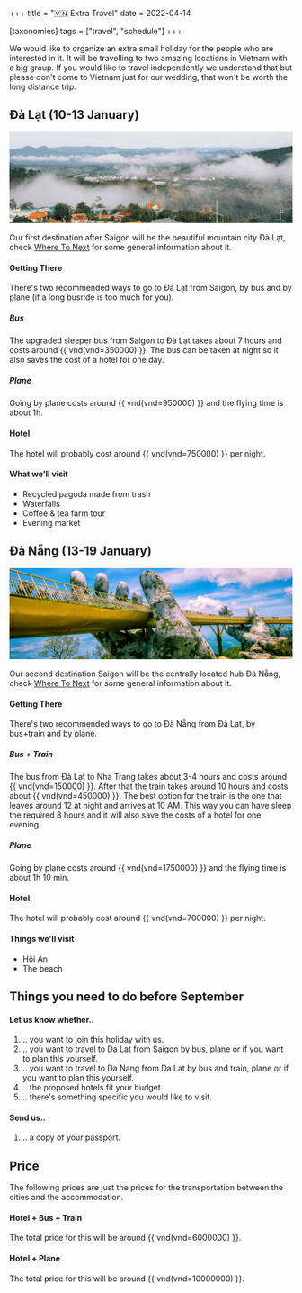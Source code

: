 +++
title = "🇻🇳 Extra Travel"
date = 2022-04-14

[taxonomies]
tags = ["travel", "schedule"]
+++

We would like to organize an extra small holiday for the people who are interested in it. It will be travelling to two amazing locations in Vietnam with a big group. If you would like to travel independently we understand that but please don't come to Vietnam just for our wedding, that won't be worth the long distance trip.

## Đà Lạt (10-13 January)

![](/da-lat.jpeg)

Our first destination after Saigon will be the beautiful mountain city Đà Lạt, check [Where To Next](../where-next) for some general information about it.

#### Getting There

There's two recommended ways to go to Đà Lạt from Saigon, by bus and by plane (if a long busride is too much for you).

##### Bus

The upgraded sleeper bus from Saigon to Đà Lạt takes about 7 hours and costs around {{ vnd(vnd=350000) }}. The bus can be taken at night so it also saves the cost of a hotel for one day.

##### Plane

Going by plane costs around {{ vnd(vnd=950000) }} and the flying time is about 1h.

#### Hotel

The hotel will probably cost around {{ vnd(vnd=750000) }} per night.

#### What we'll visit

- Recycled pagoda made from trash
- Waterfalls
- Coffee & tea farm tour
- Evening market

## Đà Nẵng (13-19 January)

![](/cauvang.jpg)

Our second destination Saigon will be the centrally located hub Đà Nẵng, check [Where To Next](../where-next) for some general information about it.

#### Getting There

There's two recommended ways to go to Đà Nẵng from Đà Lạt, by bus+train and by plane.

##### Bus + Train

The bus from Đà Lạt to Nha Trang takes about 3-4 hours and costs around {{ vnd(vnd=150000) }}. After that the train takes around 10 hours and costs about {{ vnd(vnd=450000) }}. The best option for the train is the one that leaves around 12 at night and arrives at 10 AM. This way you can have sleep the required 8 hours and it will also save the costs of a hotel for one evening.

##### Plane

Going by plane costs around {{ vnd(vnd=1750000) }} and the flying time is about 1h 10 min.

#### Hotel

The hotel will probably cost around {{ vnd(vnd=700000) }} per night.

#### Things we'll visit

- Hội An
- The beach

## Things you need to do before September

#### Let us know whether..

1. .. you want to join this holiday with us.
1. .. you want to travel to Da Lat from Saigon by bus, plane or if you want to plan this yourself.
1. .. you want to travel to Da Nang from Da Lat by bus and train, plane or if you want to plan this yourself.
1. .. the proposed hotels fit your budget.
1. .. there's something specific you would like to visit.

#### Send us..

1. .. a copy of your passport.

## Price

The following prices are just the prices for the transportation between the cities and the accommodation.

#### Hotel + Bus + Train

The total price for this will be around {{ vnd(vnd=6000000) }}.

#### Hotel + Plane

The total price for this will be around {{ vnd(vnd=10000000) }}.
